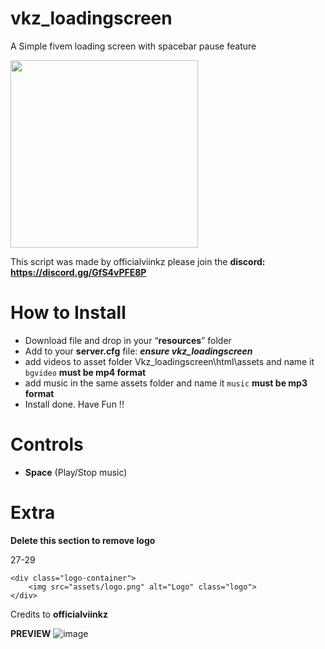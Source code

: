# vkz_loadingscreen
A Simple fivem loading screen with spacebar pause feature

<img src="https://github.com/user-attachments/assets/57ffde29-5be6-45d1-beb6-14cdb33ef523" width="300" height="300">


This script was made by officialviinkz please join the **discord: https://discord.gg/GfS4vPFE8P**

# How to Install
- Download file and drop in your “**resources**” folder
- Add to your **server.cfg** file:  ***ensure vkz_loadingscreen***
- add videos to asset folder Vkz_loadingscreen\html\assets and name it ```bgvideo``` **must be mp4 format**
- add music in the same assets folder and name it ```music``` **must be mp3 format**
- Install done. Have Fun !!

# Controls
- **Space** (Play/Stop music)

# Extra
**Delete this section to remove logo**

27-29
```
<div class="logo-container">
    <img src="assets/logo.png" alt="Logo" class="logo">
</div>
```
Credits to **officialviinkz**

**PREVIEW**
![image](https://github.com/user-attachments/assets/615dd588-24ef-4b16-ac63-0e746850e104)
